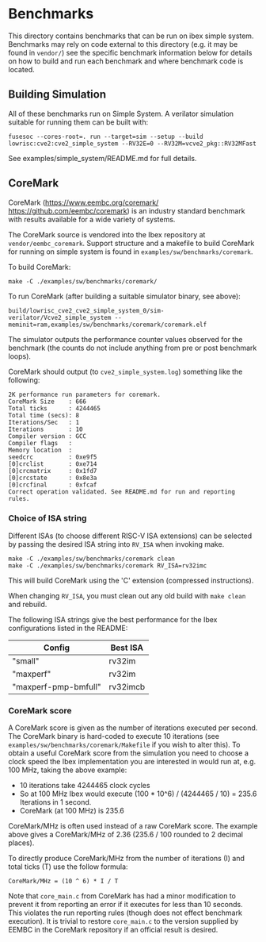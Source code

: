 # Benchmarks

This directory contains benchmarks that can be run on ibex simple system.
Benchmarks may rely on code external to this directory (e.g. it may be found in
`vendor/`) see the specific benchmark information below for details on how to
build and run each benchmark and where benchmark code is located.

## Building Simulation

All of these benchmarks run on Simple System. A verilator simulation suitable
for running them can be built with:

```
fusesoc --cores-root=. run --target=sim --setup --build lowrisc:cve2:cve2_simple_system --RV32E=0 --RV32M=vcve2_pkg::RV32MFast
```

See examples/simple_system/README.md for full details.

## CoreMark

CoreMark (https://www.eembc.org/coremark/ https://github.com/eembc/coremark) is
an industry standard benchmark with results available for a wide variety of
systems.

The CoreMark source is vendored into the Ibex repository at
`vendor/eembc_coremark`. Support structure and a makefile to build CoreMark for
running on simple system is found in `examples/sw/benchmarks/coremark`.

To build CoreMark:

```
make -C ./examples/sw/benchmarks/coremark/
```

To run CoreMark (after building a suitable simulator binary, see above):

```
build/lowrisc_cve2_cve2_simple_system_0/sim-verilator/Vcve2_simple_system --meminit=ram,examples/sw/benchmarks/coremark/coremark.elf
```

The simulator outputs the performance counter values observed for the benchmark
(the counts do not include anything from pre or post benchmark loops).

CoreMark should output (to `cve2_simple_system.log`) something like the
following:

```
2K performance run parameters for coremark.
CoreMark Size    : 666
Total ticks      : 4244465
Total time (secs): 8
Iterations/Sec   : 1
Iterations       : 10
Compiler version : GCC
Compiler flags   :
Memory location  :
seedcrc          : 0xe9f5
[0]crclist       : 0xe714
[0]crcmatrix     : 0x1fd7
[0]crcstate      : 0x8e3a
[0]crcfinal      : 0xfcaf
Correct operation validated. See README.md for run and reporting rules.
```

### Choice of ISA string

Different ISAs (to choose different RISC-V ISA extensions) can be selected by
passing the desired ISA string into `RV_ISA` when invoking make.

```
make -C ./examples/sw/benchmarks/coremark clean
make -C ./examples/sw/benchmarks/coremark RV_ISA=rv32imc
```

This will build CoreMark using the 'C' extension (compressed instructions).

When changing `RV_ISA`, you must clean out any old build with `make clean` and
rebuild.

The following ISA strings give the best performance for the Ibex configurations
listed in the README:

| Config               | Best ISA |
|----------------------|----------|
| "small"              | rv32im   |
| "maxperf"            | rv32im   |
| "maxperf-pmp-bmfull" | rv32imcb |

### CoreMark score

A CoreMark score is given as the number of iterations executed per second. The
CoreMark binary is hard-coded to execute 10 iterations (see
`examples/sw/benchmarks/coremark/Makefile` if you wish to alter this).  To obtain
a useful CoreMark score from the simulation you need to choose a clock speed the
Ibex implementation you are interested in would run at, e.g. 100 MHz, taking
the above example:

* 10 iterations take 4244465 clock cycles
* So at 100 MHz Ibex would execute (100 * 10^6) / (4244465 / 10) = 235.6
  Iterations in 1 second.
* CoreMark (at 100 MHz) is 235.6

CoreMark/MHz is often used instead of a raw CoreMark score. The example above
gives a CoreMark/MHz of 2.36 (235.6 / 100 rounded to 2 decimal places).

To directly produce CoreMark/MHz from the number of iterations (I) and total
ticks (T) use the follow formula:

```
CoreMark/MHz = (10 ^ 6) * I / T
```

Note that `core_main.c` from CoreMark has had a minor modification to prevent it
from reporting an error if it executes for less than 10 seconds. This violates
the run reporting rules (though does not effect benchmark execution). It is
trivial to restore `core_main.c` to the version supplied by EEMBC in the
CoreMark repository if an official result is desired.
